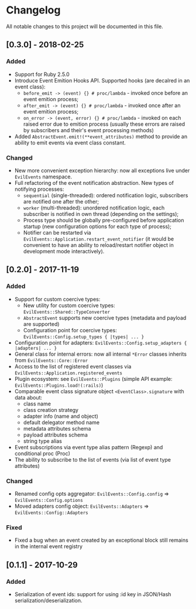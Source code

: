 # Changelog
All notable changes to this project will be documented in this file.

## [0.3.0] - 2018-02-25
### Added
- Support for Ruby 2.5.0
- Introduce Event Emition Hooks API. Supported hooks (are decalred in an event class):
  - `before_emit -> (event) {} # proc/lambda` - invoked once before an event emition process;
  - `after_emit -> (event) {} # proc/lambda` - invoked once after an event emition process;
  - `on_error -> (event, error) {} # proc/lambda` - invoked on each raised error due to emition process
    (usually these errors are raised by subscribers and their's event processing methods)
- Added `AbstractEvent.emit!(**event_attributes)` method to provide an ability to emit events via event class constant.

### Changed
- New more convenient exception hierarchy: now all exceptions live under `EvilEvents` namespace.
- Full refactoring of the event notification abstraction. New types of notifying processes:
  - `sequential` (single-threaded): ordered notification logic, subscribers are notified one after the other;
  - `worker` (multi-threaded): unordered notification logic, each subscriber is notified in own thread (depending on the settings);
  - Process type should be globally pre-configured before application startup (new configuration options for each type of process);
  - Notifier can be restarted via `EvilEvents::Application.restart_event_notifier` (it would be convenient to have an ability to reload/restart notifier object in development mode interactively).

## [0.2.0] - 2017-11-19
### Added
- Support for custom coercive types:
  - New utility for custom coercive types: `EvilEvents::Shared::TypeConverter`
  - `AbstractEvent` supports new coercive types (metadata and payload are supported)
  - Configuration point for coercive types: `EvilEvents::Config.setup_types { |types| ... }`
- Configuration point for adapters: `EvilEvents::Config.setup_adapters { |adapters| ... }`
- General class for internal errors: now all internal `*Error` classes inherits from `EvilEvents::Core::Error`
- Access to the list of registered event classes via `EvilEvents::Application.registered_events`
- Plugin ecosystem: see `EvilEvents::Plugins` (simple API example: `EvilEvents::Plugins.load!(:rails)`)
- Comparable event class signature object `<EventClass>.signature` with data about:
  -  class name
  -  class creation strategy
  -  adapter info (name and object)
  -  default delegator method name
  -  metadata attributes schema
  -  payload attributes schema
  -  string type alias
- Event subscriptions via event type alias pattern (Regexp) and conditional proc (Proc)
- The ability to subscribe to the list of events (via list of event type attributes)

### Changed
- Renamed config opts aggregator: `EvilEvents::Config.config` => `EvilEvents::Config.options`
- Moved adapters config object: `EvilEvents::Adapters` => `EvilEvents::Config::Adapters`

### Fixed
- Fixed a bug when an event created by an exceptional block still remains in the internal event registry

## [0.1.1] - 2017-10-29
### Added
- Serialization of event ids: support for using :id key in JSON/Hash serialization/deserialization.
